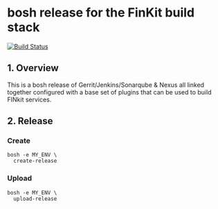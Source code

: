 # bosh release for the FinKit build stack

[![Build Status](https://travis-ci.org/FINkit/devtools-boshrelease.svg?branch=master)](https://travis-ci.org/FINkit/devtools-boshrelease)

## 1. Overview

This is a bosh release of Gerrit/Jenkins/Sonarqube & Nexus all linked together configured with a base set of plugins that can be used to build FINkit services.

## 2. Release

### Create

```
bosh -e MY_ENV \
  create-release
```
### Upload

```
bosh -e MY_ENV \
  upload-release
```
